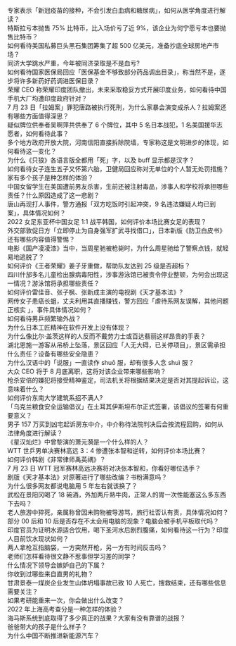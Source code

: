 专家表示「新冠疫苗的接种，不会引发白血病和糖尿病」，如何从医学角度进行解读？  
特斯拉亏本抛售 75% 比特币，比入场价亏了近 9%，该企业为何宁愿亏本也要抛售比特币？  
如何看待美国私募巨头黑石集团筹集了超 500 亿美元，准备抄底全球房地产市场？  
同济大学跳水严重，今年被同济录取是不是血亏?  
如何看待国家医保局回应「医保基金不够致部分药品调出目录」，称当然不是，逐步将许多新药好药调进医保目录？  
荣耀 CEO 称荣耀印度团队撤出，未来采取稳妥方式开展印度业务，如何看待中国手机大厂均遭印度政府针对？  
7 月 23 日「拉姆案」罪犯唐路被执行死刑，为什么家暴会演变成杀人？拉姆案还有哪些方面值得深思？  
疑似牌位供奉者吴啊萍共供奉了 6 个牌位，其中 5 名日本战犯，1 名美国援华志愿者，如何看待此事？  
多个地方政府开放大院，河南信阳直接拆除院墙，专家称这是文明进步的体现，如何看待这一变化？  
为什么《只狼》各语言版全都用「死」字，以及 buff 显示都是汉字？  
如何看待女子连生五子又怀第六胎，卫健局回应称对无单位的个人暂无处罚措施？家有多个孩子是种怎样的体验？  
中国女留学生在美国遭前男友杀害，生前还被注射毒品，涉事人和学校将承担哪些责任？什么原因造成了这一悲剧？  
唐山再现打人事件，警方通报「双方吃饭时引起冲突，9 名违法嫌疑人均已到案」，具体情况如何？  
2022 女足东亚杯中国女足 1:1 战平韩国，如何评价本场比赛女足的表现？  
外交部敦促日方「立即停止为自身强军扩武寻找借口」，日本新版《防卫白皮书》还有哪些内容值得警惕？  
电影《国产凌凌漆》当中，当周星驰被枪毙时，为什么周星驰给了警察点钱，就轻易地逃脱了？  
如何评价《王者荣耀》姜子牙重做，帮助队友达到 25 级是否超标？  
四川什邡多名儿童检出腺病毒阳性，涉事游泳馆已被责令停业整顿，为何会出现这一情况？游泳馆将承担哪些责任？  
如何评价雷佳音、张子枫、张新成主演的电视剧《天才基本法》?  
网传女子患癌长蛆，丈夫利用其直播赚钱，警方回应「虐待系网友误解，其他问题正核实 」，事件具体情况如何？  
如何看待男乒频繁输外战？  
为什么日本工匠精神在软件开发上没有体现？  
为什么像比尔·盖茨这样的人反而不戴劳力士或百达翡丽这样昂贵的手表？  
湖北恩施一游客从吊桥上坠落，景区回应「人无大碍，已关停项目」，景区需承担什么责任？设备有哪些安全隐患？  
为什么汉语中的「说服」一直读作 shuō 服，却有很多人念 shuì 服？  
大众 CEO 将于 8 月底离职，这将对该企业带来哪些影响？  
枪杀安倍的嫌犯将接受精神鉴定，司法机关将根据结果决定是否对其提起诉讼，这意味着什么？  
如何评价东南大学建筑系招不满人?  
「乌克兰粮食安全运输倡议」在土耳其伊斯坦布尔正式签署，该倡议的签署有何重要意义？  
男子 157 万买到凶宅起诉房东中介，中介称待法院判决后会按流程回购，如何从法律角度进行解读？  
《星汉灿烂》中曾黎演的萧元漪是一个什么样的人？  
WTT 世乒男单决赛林高远 3：4 惨遭张本智和逆转，如何评价本场比赛？  
如何评价韩剧《非常律师禹英禑》？  
7 月 23 日 WTT 冠军赛林高远决赛将对决张本智和，你看好哪位选手？  
剧版《天才基本法》对原著进行了哪些改编？书粉满意吗？  
为什么很多网友都说电脑用 5 年左右就该换了？  
武松在景阳冈喝了 18 碗酒，外加两斤熟牛肉，正常人的胃一次性能塞这么多东西下去吗？  
老人旅游中猝死，亲属称曾因未购物被导游骂，旅行社否认有责，具体情况如何？  
部分 00 后和 10 后是否存在不太会用电脑的现象？电脑会被手机平板取代吗？  
印度官员为证明水源适合饮用，喝下圣河水后剧烈腹痛，如何看待这一行为？印度人目前饮水现状如何？  
两人拿枪互指脑袋，一方突然开枪，另一方有时间反击吗？  
老师们怎样看待很文静不惹事但学习差的同学？  
什么情况下领导会嫉妒自己的下属？  
你收到过哪些来自直男的礼物？  
甘肃景泰一煤炭企业发生山体坍塌事故已致 10 人死亡，搜救结束，还有哪些信息需要关注？  
如果考研能重来一次，你会做出什么改变？  
2022 年上海高考查分是一种怎样的体验？  
海马斯系统到底取得了多少真正的战果？大家有没有靠谱的战报？  
爸爸带大的孩子是什么样子？  
为什么中国不断推进新能源汽车？  
